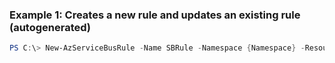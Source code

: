 ### Example 1: Creates a new rule and updates an existing rule (autogenerated)
```powershell
PS C:\> New-AzServiceBusRule -Name SBRule -Namespace {Namespace} -ResourceGroupName MyResourceGroup -SqlExpression {SqlExpression} -Subscription {Subscription} -Topic {Topic}
```


